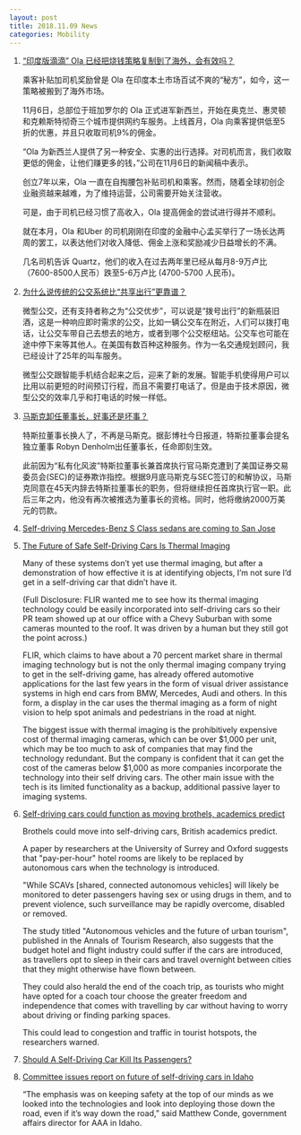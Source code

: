 ```yaml
---
layout: post
title: 2018.11.09 News
categories: Mobility
---
```


1. [“印度版滴滴” Ola 已经把烧钱策略复制到了海外，会有效吗？](https://36kr.com/p/5160985.html)

    乘客补贴加司机奖励曾是 Ola 在印度本土市场百试不爽的“秘方”，如今，这一策略被搬到了海外市场。

    11月6日，总部位于班加罗尔的 Ola 正式进军新西兰，开始在奥克兰、惠灵顿和克赖斯特彻奇三个城市提供网约车服务。上线首月，Ola 向乘客提供低至5折的优惠，并且只收取司机9%的佣金。

    “Ola 为新西兰人提供了另一种安全、实惠的出行选择。对司机而言，我们收取更低的佣金，让他们赚更多的钱，”公司在11月6日的新闻稿中表示。

    创立7年以来，Ola 一直在自掏腰包补贴司机和乘客。然而，随着全球初创企业融资越来越难，为了维持运营，公司需要开始关注营收。

    可是，由于司机已经习惯了高收入，Ola 提高佣金的尝试进行得并不顺利。

    就在本月，Ola 和Uber 的司机刚刚在印度的金融中心孟买举行了一场长达两周的罢工，以表达他们对收入降低、佣金上涨和奖励减少日益增长的不满。

    几名司机告诉 Quartz，他们的收入在过去两年里已经从每月8-9万卢比（7600-8500人民币）跌至5-6万卢比 (4700-5700 人民币)。

2. [为什么说传统的公交系统比“共享出行”更靠谱？](https://36kr.com/p/5160616.html)

    微型公交，还有支持者称之为“公交优步”，可以说是“拨号出行”的新瓶装旧酒，这是一种响应即时需求的公交，比如一辆公交车在附近，人们可以拨打电话，让公交车带自己去想去的地方，或者到哪个公交枢纽站。公交车也可能在途中停下来等其他人。在美国有数百种这种服务。作为一名交通规划顾问，我已经设计了25年的叫车服务。

    微型公交跟智能手机结合起来之后，迎来了新的发展。智能手机使得用户可以比用以前更短的时间预订行程，而且不需要打电话了。但是由于技术原因，微型公交的效率几乎和打电话的时候一样低。

3. [马斯克卸任董事长，好事还是坏事？](https://36kr.com/p/5161129.html)

    特斯拉董事长换人了，不再是马斯克。据彭博社今日报道，特斯拉董事会提名独立董事 Robyn Denholm出任董事长，任命即刻生效。

    此前因为“私有化风波”特斯拉董事长兼首席执行官马斯克遭到了美国证券交易委员会(SEC)的证券欺诈指控。根据9月底马斯克与SEC签订的和解协议，马斯克同意在45天内辞去特斯拉董事长的职务，但将继续担任首席执行官一职。此后三年之内，他没有再次被推选为董事长的资格。同时，他将缴纳2000万美元的罚款。

4. [Self-driving Mercedes-Benz S Class sedans are coming to San Jose](https://techcrunch.com/2018/11/08/self-driving-mercedes-benz-s-class-sedans-are-coming-to-san-jose/)


5. [The Future of Safe Self-Driving Cars Is Thermal Imaging](https://jalopnik.com/the-future-of-safe-self-driving-cars-is-thermal-imaging-1830317629)

    Many of these systems don’t yet use thermal imaging, but after a demonstration of how effective it is at identifying objects, I’m not sure I’d get in a self-driving car that didn’t have it.

    (Full Disclosure: FLIR wanted me to see how its thermal imaging technology could be easily incorporated into self-driving cars so their PR team showed up at our office with a Chevy Suburban with some cameras mounted to the roof. It was driven by a human but they still got the point across.)

    FLIR, which claims to have about a 70 percent market share in thermal imaging technology but is not the only thermal imaging company trying to get in the self-driving game, has already offered automotive applications for the last few years in the form of visual driver assistance systems in high end cars from BMW, Mercedes, Audi and others. In this form, a display in the car uses the thermal imaging as a form of night vision to help spot animals and pedestrians in the road at night.

    The biggest issue with thermal imaging is the prohibitively expensive cost of thermal imaging cameras, which can be over $1,000 per unit, which may be too much to ask of companies that may find the technology redundant. But the company is confident that it can get the cost of the cameras below $1,000 as more companies incorporate the technology into their self driving cars. The other main issue with the tech is its limited functionality as a backup, additional passive layer to imaging systems.

6. [Self-driving cars could function as moving brothels, academics predict](https://www.telegraph.co.uk/technology/2018/11/07/brothels-could-move-self-driving-cars-academics-predict/)

    Brothels could move into self-driving cars, British academics predict.

    A paper by researchers at the University of Surrey and Oxford suggests that "pay-per-hour" hotel rooms are likely to be replaced by autonomous cars when the technology is introduced.

    "While SCAVs [shared, connected autonomous vehicles] will likely be monitored to deter passengers having sex or using drugs in them, and to prevent violence, such surveillance may be rapidly overcome, disabled or removed. 

    The study titled "Autonomous vehicles and the future of urban tourism", published in the Annals of Tourism Research, also suggests that the budget hotel and flight industry could suffer if the cars are introduced, as travellers opt to sleep in their cars and travel overnight between cities that they might otherwise have flown between. 

    They could also herald the end of the coach trip, as tourists who might have opted for a coach tour choose the greater freedom and independence that comes with travelling by car without having to worry about driving or finding parking spaces. 

    This could lead to congestion and traffic in tourist hotspots, the researchers warned. 

7. [Should A Self-Driving Car Kill Its Passengers?](https://www.forbes.com/sites/noelsharkey/2018/11/08/should-a-self-driving-car-kill-its-passengers/#1945fa12ecd4)

8. [Committee issues report on future of self-driving cars in Idaho](https://www.idahostatejournal.com/news/local/committee-issues-report-on-future-of-self-driving-cars-in/article_74e78e7b-de3a-5866-97ed-4e8452f25b30.html)

    “The emphasis was on keeping safety at the top of our minds as we looked into the technologies and look into deploying those down the road, even if it’s way down the road,” said Matthew Conde, government affairs director for AAA in Idaho.

